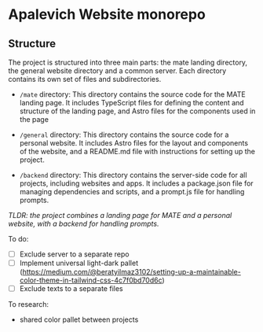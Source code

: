 # Apalevich Website monorepo

## Structure
The project is structured into three main parts: the mate landing directory, the general website directory and a common server. Each directory contains its own set of files and subdirectories.

- `/mate` directory:
This directory contains the source code for the MATE landing page. It includes TypeScript files for defining the content and structure of the landing page, and Astro files for the components used in the page

- `/general` directory:
This directory contains the source code for a personal website. It includes Astro files for the layout and components of the website, and a README.md file with instructions for setting up the project.

- `/backend` directory:
This directory contains the server-side code for all projects, including websites and apps. It includes a package.json file for managing dependencies and scripts, and a prompt.js file for handling prompts.

*TLDR: the project combines a landing page for MATE and a personal website, with a backend for handling prompts.*

To do:
- [ ] Exclude server to a separate repo
- [ ] Implement universal light-dark pallet (https://medium.com/@beratyilmaz3102/setting-up-a-maintainable-color-theme-in-tailwind-css-4c7f0bd70d6c)
- [ ] Exclude texts to a separate files

To research:
- shared color pallet between projects
